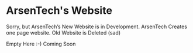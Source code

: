 # ArsenTech's Website
Sorry, but ArsenTech’s New Website is in Development. ArsenTech Creates one page website. Old Website is Deleted (sad)

Empty Here :-) Coming Soon
